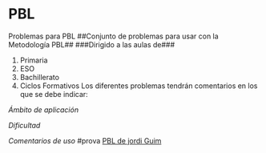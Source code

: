 # PBL
Problemas para PBL
##Conjunto de problemas para usar con la Metodología PBL##
###Dirigido a las aulas de###
1. Primaria
2. ESO
3. Bachillerato
4. Ciclos Formativos
Los diferentes problemas tendrán comentarios en los que se debe indicar:

*Ámbito de aplicación*

*Dificultad*

*Comentarios de uso*
#prova
[PBL de jordi Guim](http://pbl.guim.net)


